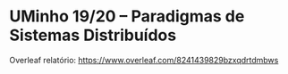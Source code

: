 <!-- ----------------------------------------------------------------------- -->

# UMinho 19/20 – Paradigmas de Sistemas Distribuídos

Overleaf relatório: https://www.overleaf.com/8241439829bzxqdrtdmbws

<!-- ----------------------------------------------------------------------- -->

